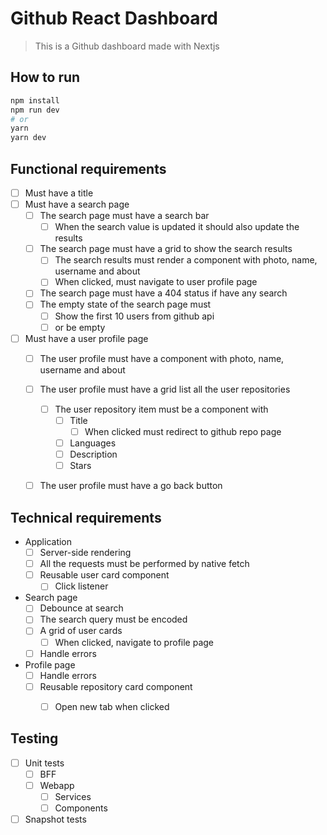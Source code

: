 # Github React Dashboard
> This is a Github dashboard made with Nextjs 

## How to run
```bash
npm install
npm run dev
# or
yarn
yarn dev
```

## Functional requirements

- [ ] Must have a title
- [ ] Must have a search page
  - [ ] The search page must have a search bar
    - [ ] When the search value is updated it should also update the results
  - [ ] The search page must have a grid to show the search results
    - [ ] The search results must render a component with photo, name, username and about
    - [ ] When clicked, must navigate to user profile page
  - [ ] The search page must have a 404 status if have any search
  - [ ] The empty state of the search page must
    - [ ] Show the first 10 users from github api 
    - [ ] or be empty
- [ ] Must have a user profile page
  - [ ] The user profile must have a component with photo, name, username and about
  - [ ] The user profile must have a grid list all the user repositories
    - [ ] The user repository item must be a component with
      - [ ] Title
        - [ ] When clicked must redirect to github repo page
      - [ ] Languages
      - [ ] Description
      - [ ] Stars
  - [ ] The user profile must have a go back button 


## Technical requirements

- Application
    - [ ] Server-side rendering
    - [ ] All the requests must be performed by native fetch
    - [ ] Reusable user card component
        - [ ] Click listener
        
- Search page
    - [ ] Debounce at search
    - [ ] The search query must be encoded
    - [ ] A grid of user cards
        - [ ] When clicked, navigate to profile page
    - [ ] Handle errors

- Profile page
    - [ ] Handle errors
    - [ ] Reusable repository card component
        - [ ] Open new tab when clicked


## Testing

- [ ] Unit tests
    - [ ] BFF
    - [ ] Webapp
        - [ ] Services
        - [ ] Components
- [ ] Snapshot tests
